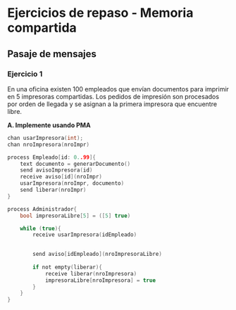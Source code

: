 # Ejercicios de repaso - Memoria compartida

## Pasaje de mensajes

### Ejercicio 1
En una oficina existen 100 empleados que envían documentos para imprimir en 5 impresoras compartidas. Los pedidos de impresión son procesados por orden de llegada y se asignan a la primera impresora que encuentre libre.

**A. Implemente usando PMA**

```c
chan usarImpresora(int);
chan nroImpresora(nroImpr)

process Empleado[id: 0..99]{
    text documento = generarDocumento()
    send avisoImpresora(id)
    receive aviso[id](nroImpr)
    usarImpresora(nroImpr, documento)
    send liberar(nroImpr)
}

process Administrador{
    bool impresoraLibre[5] = ([5] true)

    while (true){
        receive usarImpresora(idEmpleado)    

        
        send aviso[idEmpleado](nroImpresoraLibre)
        
        if not empty(liberar){
            receive liberar(nroImpresora)
            impresoraLibre[nroImpresora] = true
        }
    }
}

```

